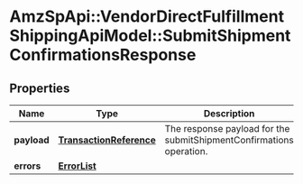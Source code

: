 # AmzSpApi::VendorDirectFulfillmentShippingApiModel::SubmitShipmentConfirmationsResponse

## Properties
Name | Type | Description | Notes
------------ | ------------- | ------------- | -------------
**payload** | [**TransactionReference**](TransactionReference.md) | The response payload for the submitShipmentConfirmations operation. | [optional] 
**errors** | [**ErrorList**](ErrorList.md) |  | [optional] 


